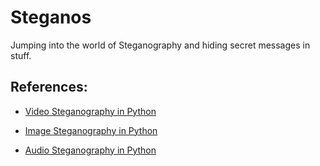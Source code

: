 # Steganos
Jumping into the world of Steganography and hiding secret messages in stuff.

## References:
* [Video Steganography in Python](https://betterprogramming.pub/a-guide-to-video-steganography-using-python-4f010b32a5b7)

* [Image Steganography in Python](https://towardsdatascience.com/hiding-data-in-an-image-image-steganography-using-python-e491b68b1372)

* [Audio Steganography in Python](https://sumit-arora.medium.com/audio-steganography-the-art-of-hiding-secrets-within-earshot-part-2-of-2-c76b1be719b3)
